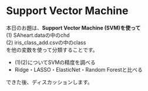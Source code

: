 # Support Vector Machine
本日のお題は、**Support Vector Machine (SVM)を使って**<br>
(1) SAheart.dataの中のchd<br>
(2) iris_class_add.csvの中のclass<br>
を他の変数を使って分類することです。

* (1)(2)についてSVMの精度を調べる
* Ridge・LASSO・ElasticNet・Random Forestと比べる

できた後、ディスカッションします。
